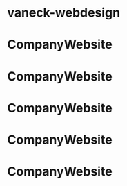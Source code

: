 # vaneck-webdesign
# CompanyWebsite
# CompanyWebsite
# CompanyWebsite
# CompanyWebsite
# CompanyWebsite
